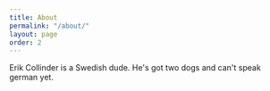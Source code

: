 ```yaml
---
title: About
permalink: "/about/"
layout: page
order: 2
---
```


Erik Collinder is a Swedish dude. He's got two dogs and can't speak german yet.